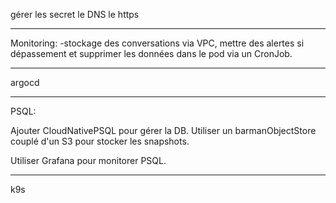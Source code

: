 gérer les secret
le DNS
le https

------------
Monitoring:
-stockage des conversations via VPC, mettre des alertes si dépassement et supprimer les données dans le pod via un CronJob.

-------

argocd

------
PSQL:

Ajouter CloudNativePSQL pour gérer la DB. Utiliser un barmanObjectStore couplé d'un S3 pour stocker les snapshots.

Utiliser Grafana pour monitorer PSQL.

-----
k9s
